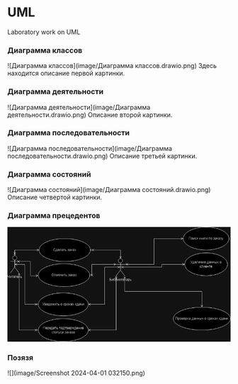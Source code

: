 # UML
Laboratory work on UML
### Диаграмма классов

![Диаграмма классов](image/Диаграмма классов.drawio.png)
Здесь находится описание первой картинки.

### Диаграмма деятельности

![Диаграмма деятельности](image/Диаграмма деятельности.drawio.png)
Описание второй картинки.

### Диаграмма последовательности

![Диаграмма последовательности](image/Диаграмма последовательности.drawio.png)
Описание третьей картинки.

### Диаграмма состояний

![Диаграмма состояний](image/Диаграмма состояний.drawio.png)
Описание четвертой картинки.

### Диаграмма прецедентов

![Диаграмма прецедентов](image/UseCase_диаграмма_прецедентов.drawio.png)

### Позязя

![](image/Screenshot 2024-04-01 032150.png)
